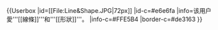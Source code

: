 {{Userbox
  |id=[[File:Line&Shape.JPG|72px]]
  |id-c=#e6e6fa
  |info=该用户愛'''[[線條]]'''和'''[[形狀]]'''。
  |info-c=#FFE5B4
  |border-c=#de3163
}}